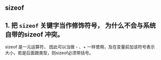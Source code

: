 ## sizeof

## 1. 把 `sizeof` 关键字当作修饰符号， 为什么不会与系统自带的sizeof 冲突。

sizeof 是一元运算符， 因此可以当做 - 、+ 一样使用，及在变量前加该符号表示大小，若是后面跟类型，则sizeof必须带括号。

